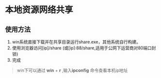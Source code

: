 # 本地资源网络共享

## 使用方法

 1. win系统直接下载并在共享目录运行share.exe，其他系统自行构建。
 2. 使用浏览器访问[ip]/share (或[ip]:88/share,适用于公网下运营商对80端口封锁)
 3. 完成

> win下可以通过 **win** + **r** ,输入**ipconfig** 命令查看本机ip地址